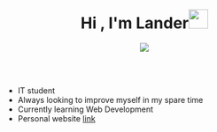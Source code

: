 <h1 align="center"><b>Hi , I'm Lander</b><img src="https://media.giphy.com/media/hvRJCLFzcasrR4ia7z/giphy.gif" width="35"></h1>
<!--  -->
<p align="center">
  <a href="https://github.com/DenverCoder1/readme-typing-svg"><img src="https://readme-typing-svg.herokuapp.com?font=Time+New+Roman&color=cyan&size=25&center=true&vCenter=true&width=600&height=100&lines=Computer+Science+Student;Active+Learner;Loves+to+learn+new+stuff"></a>
</p>


<br>


<br>

- IT student
- Always looking to improve myself in my spare time
- Currently learning Web Development
- Personal website [link](https://profile-five-wine.vercel.app/)

<br><br>


